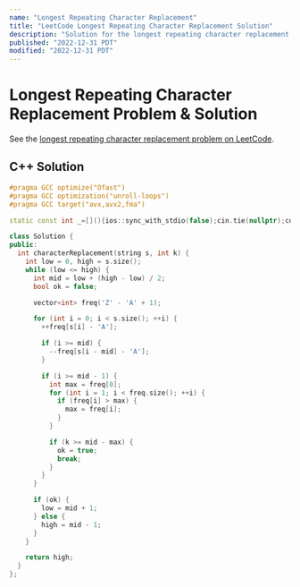 ```yaml
---
name: "Longest Repeating Character Replacement"
title: "LeetCode Longest Repeating Character Replacement Solution"
description: "Solution for the longest repeating character replacement problem from LeetCode."
published: "2022-12-31 PDT"
modified: "2022-12-31 PDT"
---
```


# Longest Repeating Character Replacement Problem & Solution

See the [longest repeating character replacement problem on LeetCode](https://leetcode.com/problems/longest-repeating-character-replacement).

## C++ Solution

```cpp
#pragma GCC optimize("Ofast")
#pragma GCC optimization("unroll-loops")
#pragma GCC target("avx,avx2,fma")

static const int _=[](){ios::sync_with_stdio(false);cin.tie(nullptr);cout.tie(nullptr);return 0;}();

class Solution {
public:
  int characterReplacement(string s, int k) {
    int low = 0, high = s.size();
    while (low <= high) {
      int mid = low + (high - low) / 2;
      bool ok = false;

      vector<int> freq('Z' - 'A' + 1);

      for (int i = 0; i < s.size(); ++i) {
        ++freq[s[i] - 'A'];

        if (i >= mid) {
          --freq[s[i - mid] - 'A'];
        }

        if (i >= mid - 1) {
          int max = freq[0];
          for (int i = 1; i < freq.size(); ++i) {
            if (freq[i] > max) {
              max = freq[i];
            }
          }

          if (k >= mid - max) {
            ok = true;
            break;
          }
        }
      }

      if (ok) {
        low = mid + 1;
      } else {
        high = mid - 1;
      }
    }

    return high;
  }
};
```
